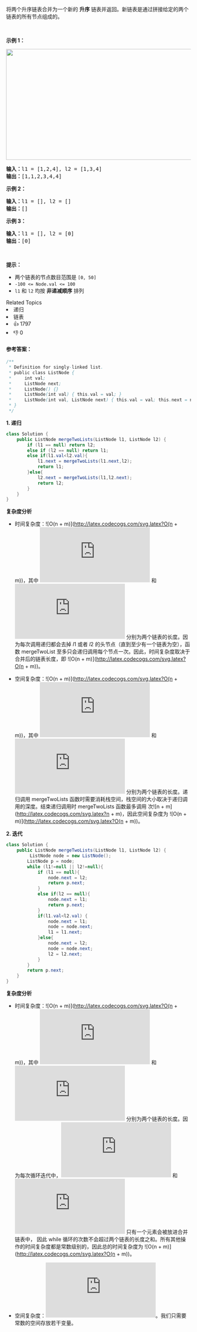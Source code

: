 <p>将两个升序链表合并为一个新的 <strong>升序</strong> 链表并返回。新链表是通过拼接给定的两个链表的所有节点组成的。 </p>

<p> </p>

<p><strong>示例 1：</strong></p>
<img alt="" src="https://assets.leetcode.com/uploads/2020/10/03/merge_ex1.jpg" style="width: 662px; height: 302px;" />
<pre>
<strong>输入：</strong>l1 = [1,2,4], l2 = [1,3,4]
<strong>输出：</strong>[1,1,2,3,4,4]
</pre>

<p><strong>示例 2：</strong></p>

<pre>
<strong>输入：</strong>l1 = [], l2 = []
<strong>输出：</strong>[]
</pre>

<p><strong>示例 3：</strong></p>

<pre>
<strong>输入：</strong>l1 = [], l2 = [0]
<strong>输出：</strong>[0]
</pre>

<p> </p>

<p><strong>提示：</strong></p>

<ul>
	<li>两个链表的节点数目范围是 <code>[0, 50]</code></li>
	<li><code>-100 <= Node.val <= 100</code></li>
	<li><code>l1</code> 和 <code>l2</code> 均按 <strong>非递减顺序</strong> 排列</li>
</ul>
<div><div>Related Topics</div><div><li>递归</li><li>链表</li></div></div><div><li>👍 1797</li><li>👎 0</li></div>



#### **参考答案：**

```java
/**
 * Definition for singly-linked list.
 * public class ListNode {
 *     int val;
 *     ListNode next;
 *     ListNode() {}
 *     ListNode(int val) { this.val = val; }
 *     ListNode(int val, ListNode next) { this.val = val; this.next = next; }
 * }
 */
```

**1. 递归**

```java
class Solution {
    public ListNode mergeTwoLists(ListNode l1, ListNode l2) {
        if (l1 == null) return l2;
        else if (l2 == null) return l1;
        else if(l1.val<l2.val){
            l1.next = mergeTwoLists(l1.next,l2);
            return l1;
        }else{
            l2.next = mergeTwoLists(l1,l2.next);
            return l2;
        }
    }
}
```

**复杂度分析**

- 时间复杂度：![O(n + m)](http://latex.codecogs.com/svg.latex?O(n + m))，其中 ![n](http://latex.codecogs.com/svg.latex?n) 和 ![m](http://latex.codecogs.com/svg.latex?m) 分别为两个链表的长度。因为每次调用递归都会去掉 $l1$ 或者 $l2$ 的头节点（直到至少有一个链表为空），函数 mergeTwoList 至多只会递归调用每个节点一次。因此，时间复杂度取决于合并后的链表长度，即 ![O(n + m)](http://latex.codecogs.com/svg.latex?O(n + m))。

- 空间复杂度：![O(n + m)](http://latex.codecogs.com/svg.latex?O(n + m))，其中 ![n](http://latex.codecogs.com/svg.latex?n) 和 ![m](http://latex.codecogs.com/svg.latex?m) 分别为两个链表的长度。递归调用 mergeTwoLists 函数时需要消耗栈空间，栈空间的大小取决于递归调用的深度。结束递归调用时 mergeTwoLists 函数最多调用  次![n + m](http://latex.codecogs.com/svg.latex?n + m)，因此空间复杂度为 ![O(n + m)](http://latex.codecogs.com/svg.latex?O(n + m))。

**2. 迭代**

```java
class Solution {
    public ListNode mergeTwoLists(ListNode l1, ListNode l2) {
         ListNode node = new ListNode();
        ListNode p = node;
        while (l1!=null || l2!=null){
            if (l1 == null){
                node.next = l2;
                return p.next;
            }
            else if(l2 == null){
                node.next = l1;
                return p.next;
            }
            if(l1.val<l2.val) {
                node.next = l1;
                node = node.next;
                l1 = l1.next;
            }else{
                node.next = l2;
                node = node.next;
                l2 = l2.next;
            }
        }
        return p.next;
    }
}
```

**复杂度分析**

- 时间复杂度：![O(n + m)](http://latex.codecogs.com/svg.latex?O(n + m))，其中 ![n](http://latex.codecogs.com/svg.latex?n) 和 ![m](http://latex.codecogs.com/svg.latex?m) 分别为两个链表的长度。因为每次循环迭代中，![l1](http://latex.codecogs.com/svg.latex?l1) 和 ![l2](http://latex.codecogs.com/svg.latex?l2) 只有一个元素会被放进合并链表中， 因此 while 循环的次数不会超过两个链表的长度之和。所有其他操作的时间复杂度都是常数级别的，因此总的时间复杂度为 ![O(n + m)](http://latex.codecogs.com/svg.latex?O(n + m))。

- 空间复杂度：![O(1)](http://latex.codecogs.com/svg.latex?O(1))。我们只需要常数的空间存放若干变量。

